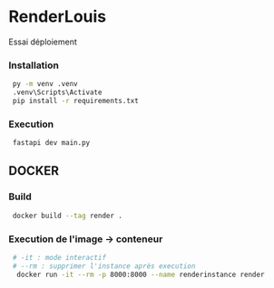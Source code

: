 # RenderLouis
Essai déploiement

### Installation

```bash
 py -m venv .venv
 .venv\Scripts\Activate
 pip install -r requirements.txt
```

### Execution
```bash
 fastapi dev main.py
```
## DOCKER
### Build
```bash
 docker build --tag render .
```
### Execution de l'image -> conteneur
```bash
 # -it : mode interactif
 # --rm : supprimer l'instance après execution
  docker run -it --rm -p 8000:8000 --name renderinstance render
```